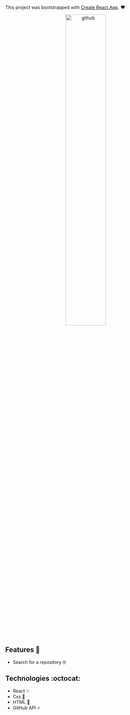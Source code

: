 This project was bootstrapped with [Create React App](https://github.com/facebook/create-react-app). :heart:

<p align="center">
<img align="center" src="https://media.giphy.com/media/dxn6fRlTIShoeBr69N/giphy.gif" width="50%" alt="github"/>
</p>

## Features :deciduous_tree:
* Search for a repository :nerd_face:

## Technologies :octocat:
* React :sparkles:
* Css :nail_care:
* HTML :hammer:	
* GitHub API :zap:
